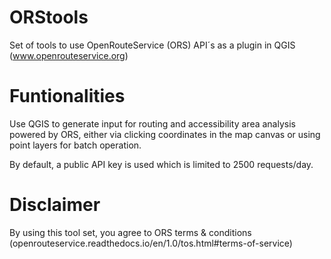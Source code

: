 # ORStools
Set of tools to use OpenRouteService (ORS) API´s as a plugin in QGIS (www.openrouteservice.org)

# Funtionalities
Use QGIS to generate input for routing and accessibility area analysis powered by ORS, either via clicking coordinates in the map canvas or using point layers for batch operation. 

By default, a public API key is used which is limited to 2500 requests/day.

# Disclaimer
By using this tool set, you agree to ORS terms & conditions (openrouteservice.readthedocs.io/en/1.0/tos.html#terms-of-service)
